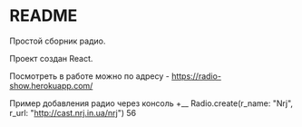 # README

Простой сборник радио.
 
Проект создан React.

Посмотреть в работе можно по адресу - https://radio-show.herokuapp.com/
 
Пример добавления радио через консоль
+__
Radio.create(r_name: "Nrj", r_url: "http://cast.nrj.in.ua/nrj")
56
